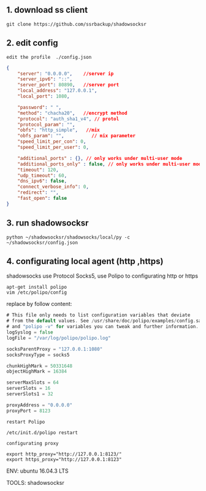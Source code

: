 ## 1. download ss client
```shell
git clone https://github.com/ssrbackup/shadowsocksr
```
## 2. edit config 

    edit the profile  ./config.json  
    
```json
{
    "server": "0.0.0.0",    //server ip 
    "server_ipv6": "::",    
    "server_port": 80890,   //server port
    "local_address": "127.0.0.1",
    "local_port": 1080, 

    "password": " ",
    "method": "chacha20",   //encrypt method
    "protocol": "auth_sha1_v4", // protol
    "protocol_param": "", 
    "obfs": "http_simple",   //mix
    "obfs_param": "",          // mix parameter
    "speed_limit_per_con": 0,
    "speed_limit_per_user": 0,

    "additional_ports" : {}, // only works under multi-user mode
    "additional_ports_only" : false, // only works under multi-user mode
    "timeout": 120,
    "udp_timeout": 60,
    "dns_ipv6": false,
    "connect_verbose_info": 0,
    "redirect": "",
    "fast_open": false
}
```
    
## 3. run shadowsocksr
```shell
python ~/shadowsocksr/shadowsocks/local/py -c ~/shadowsocksr/config.json
```
## 4. configurating local agent (http ,https)
   shadowsocks use Protocol Socks5, use Polipo to configurating http or https
   
```shell   
apt-get install polipo
vim /etc/polipo/config
```
   replace by follow content:
   
```go
# This file only needs to list configuration variables that deviate
# from the default values. See /usr/share/doc/polipo/examples/config.sample
# and "polipo -v" for variables you can tweak and further information.
logSyslog = false
logFile = "/var/log/polipo/polipo.log"

socksParentProxy = "127.0.0.1:1080"
socksProxyType = socks5

chunkHighMark = 50331648
objectHighMark = 16384

serverMaxSlots = 64
serverSlots = 16
serverSlots1 = 32

proxyAddress = "0.0.0.0"
proxyPort = 8123
```
   
    restart Polipo
 ```shell
/etc/init.d/polipo restart 
```
    
    configurating proxy
```shell
export http_proxy="http://127.0.0.1:8123/"
export https_proxy="http://127.0.0.1:8123"
```



ENV:   ubuntu 16.04.3 LTS

TOOLS: shadowsocksr


